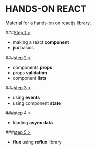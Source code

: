 # HANDS-ON REACT

Material for a hands-on on reactjs library.

###[Step 1 >](https://github.com/plouc/hands-on-react/tree/step-1)
  - making a react **component**
  - **jsx** basics

###[step 2 >](https://github.com/plouc/hands-on-react/tree/step-2)
  - components **props**
  - props **validation**
  - component **lists**

###[step 3 >](https://github.com/plouc/hands-on-react/tree/step-3)
  - using **events**
  - using component **state**

###[step 4 >](https://github.com/plouc/hands-on-react/tree/step-4)
  - loading **async data**

###[step 5 >](https://github.com/plouc/hands-on-react/tree/step-5)
  - **flux** using **reflux** library
